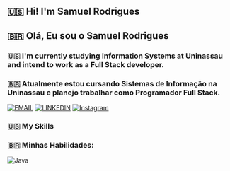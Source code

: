 
## 🇺🇸 Hi! I'm Samuel Rodrigues  
## 🇧🇷 Olá, Eu sou o Samuel Rodrigues

### 🇺🇸 I'm currently studying Information Systems at Uninassau and intend to work as a Full Stack developer.

### 🇧🇷 Atualmente estou cursando Sistemas de Informação na Uninassau e planejo trabalhar como Programador Full Stack.

[![EMAIL](https://img.shields.io/badge/Gmail-D14836?style=for-the-badge&logo=gmail&logoColor=white)](mailto:symonrodrigues9@gmail.com)
[![LINKEDIN](https://img.shields.io/badge/LinkedIn-0077B5?style=for-the-badge&logo=linkedin&logoColor=white)](https://www.linkedin.com/in/samuel-rodrigues-0ab229206/ )
[![Instagram](https://img.shields.io/badge/Instagram-%23E4405F.svg?style=for-the-badge&logo=Instagram&logoColor=white)](https://www.instagram.com/symonrodriguess_/)


### 🇺🇸 My Skills
### 🇧🇷 Minhas Habilidades:

![Java](https://img.shields.io/badge/Java-8B2635?style=for-the-badge&logo=openjdk&logoColor=white) 
